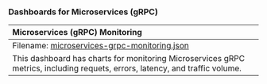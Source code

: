 ### Dashboards for Microservices (gRPC)

|Microservices (gRPC) Monitoring|
|:--------------------|
|Filename: [microservices-grpc-monitoring.json](microservices-grpc-monitoring.json)|
|This dashboard has charts for monitoring Microservices gRPC metrics, including requets, errors, latency, and traffic volume.|
